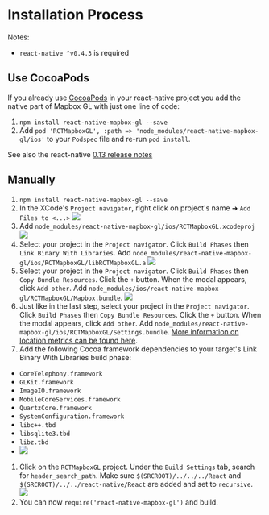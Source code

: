 # Installation Process

Notes:

* `react-native ^v0.4.3` is required

## Use CocoaPods

If you already use [CocoaPods](https://cocoapods.org/) in your react-native project you add the native
part of Mapbox GL with just one line of code:

1. `npm install react-native-mapbox-gl --save`
1. Add `pod 'RCTMapboxGL', :path => 'node_modules/react-native-mapbox-gl/ios'` to your `Podspec` file and re-run `pod install`.

See also the react-native [0.13 release notes](https://github.com/facebook/react-native/releases/tag/v0.13.0)

## Manually

1. `npm install react-native-mapbox-gl --save`
1. In the XCode's `Project navigator`, right click on project's name ➜ `Add Files to <...>` ![](https://cldup.com/k0oJwOUKPN.png)
1. Add `node_modules/react-native-mapbox-gl/ios/RCTMapboxGL.xcodeproj` ![](https://cldup.com/bnJWwtaACM.png)
1. Select your project in the `Project navigator`. Click `Build Phases` then `Link Binary With Libraries`. Add `node_modules/react-native-mapbox-gl/ios/RCTMapboxGL/libRCTMapboxGL.a` ![](https://cldup.com/QWhL_SjobN.png)
1. Select your project in the `Project navigator`. Click `Build Phases` then `Copy Bundle Resources`. Click the `+` button. When the modal appears, click `Add other`. Add `node_modules/ios/react-native-mapbox-gl/RCTMapboxGL/Mapbox.bundle`. ![](https://cldup.com/Oi7uHxc1Fd.png)
1. Just like in the last step, select your project in the `Project navigator`. Click `Build Phases` then `Copy Bundle Resources`. Click the `+` button. When the modal appears, click `Add other`. Add `node_modules/react-native-mapbox-gl/ios/RCTMapboxGL/Settings.bundle`. [More information on location metrics can be found here](https://www.mapbox.com/mapbox-gl-ios/#metrics_opt_out).
1. Add the following Cocoa framework dependencies to your target's Link Binary With Libraries build phase:
  * `CoreTelephony.framework`
  * `GLKit.framework`
  * `ImageIO.framework`
  * `MobileCoreServices.framework`
  * `QuartzCore.framework`
  * `SystemConfiguration.framework`
  * `libc++.tbd`
  * `libsqlite3.tbd`
  * `libz.tbd`
  * ![](https://cldup.com/KuSEgMQQSy.gif)
1. Click on the `RCTMapboxGL` project. Under the `Build Settings` tab, search for `header_search_path`. Make sure `$(SRCROOT)/../../../React` and `$(SRCROOT)/../../react-native/React` are added and set to `recursive`. ![](https://cldup.com/81zUEHaKoX.png)
1. You can now `require('react-native-mapbox-gl')` and build.
